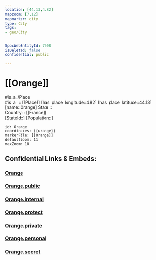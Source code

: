 ```yaml
---
location: [44.13,4.82] 
mapzoom: [7,12] 
mapmarker: city 
type: City
tags:
- geo/City


SpocWebEntityId: 7608
isDeleted: false
confidential: public

---
```


# [[Orange]]

#is_a_/Place  
#is_a_ :: [[Place]] 
[has_place_longitude::4.82] 
[has_place_latitude::44.13] 
[name::Orange] 
State ::  
Country :: [[France]]  
[StateId::] 
[Population::] 



```leaflet
id: Orange
coordinates: [[Orange]] 
markerFile: [[Orange]] 
defaultZoom: 11 
maxZoom: 18
```


## Confidential Links & Embeds: 

### [Orange](/_Standards/Earth/Continent/Europe/Europe~West/France/regions~France/Provence-Alpes-Côte_d'Azur/departments~Provence/Vaucluse/communes~Vaucluse/Avignon/cities~Avignon/Orange.md) 

### [Orange.public](/_public/Earth/Continent/Europe/Europe~West/France/regions~France/Provence-Alpes-Côte_d'Azur/departments~Provence/Vaucluse/communes~Vaucluse/Avignon/cities~Avignon/Orange.public.md) 

### [Orange.internal](/_internal/Earth/Continent/Europe/Europe~West/France/regions~France/Provence-Alpes-Côte_d'Azur/departments~Provence/Vaucluse/communes~Vaucluse/Avignon/cities~Avignon/Orange.internal.md) 

### [Orange.protect](/_protect/Earth/Continent/Europe/Europe~West/France/regions~France/Provence-Alpes-Côte_d'Azur/departments~Provence/Vaucluse/communes~Vaucluse/Avignon/cities~Avignon/Orange.protect.md) 

### [Orange.private](/_private/Earth/Continent/Europe/Europe~West/France/regions~France/Provence-Alpes-Côte_d'Azur/departments~Provence/Vaucluse/communes~Vaucluse/Avignon/cities~Avignon/Orange.private.md) 

### [Orange.personal](/_personal/Earth/Continent/Europe/Europe~West/France/regions~France/Provence-Alpes-Côte_d'Azur/departments~Provence/Vaucluse/communes~Vaucluse/Avignon/cities~Avignon/Orange.personal.md) 

### [Orange.secret](/_secret/Earth/Continent/Europe/Europe~West/France/regions~France/Provence-Alpes-Côte_d'Azur/departments~Provence/Vaucluse/communes~Vaucluse/Avignon/cities~Avignon/Orange.secret.md)

